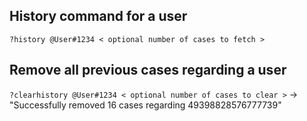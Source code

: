 ## History command for a user
`?history @User#1234 < optional number of cases to fetch >`

## Remove all previous cases regarding a user
`?clearhistory @User#1234 < optional number of cases to clear >` -> "Successfully removed 16 cases regarding 49398828576777739"